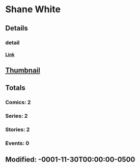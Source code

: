 # Shane  White 
## Details
### detail
#### [Link](http://marvel.com/comics/creators/11400/shane_white?utm_campaign=apiRef&utm_source=225578a89fc76f3d20fbffda5d17a88d)
## [Thumbnail](http://i.annihil.us/u/prod/marvel/i/mg/b/40/image_not_available.jpg)
## Totals
### Comics: 2
### Series: 2
### Stories: 2
### Events: 0
## Modified: -0001-11-30T00:00:00-0500